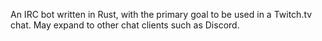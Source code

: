 An IRC bot written in Rust, with the primary goal to be used in a Twitch.tv chat. May expand to other chat clients such as Discord.